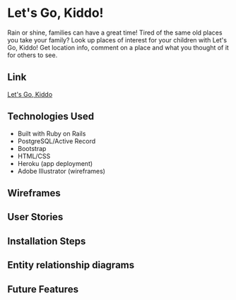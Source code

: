 # Let's Go, Kiddo!
Rain or shine, families can have a great time! Tired of the same old places you take your family? Look up places of interest for your children with Let's Go, Kiddo! Get location info, comment on a place and what you thought of it for others to see. 

## Link

[Let's Go, Kiddo](https://lets-go-kiddo.herokuapp.com/)

## Technologies Used
* Built with Ruby on Rails
* PostgreSQL/Active Record
* Bootstrap
* HTML/CSS
* Heroku (app deployment)
* Adobe Illustrator (wireframes)

## Wireframes


## User Stories

## Installation Steps

## Entity relationship diagrams

## Future Features
